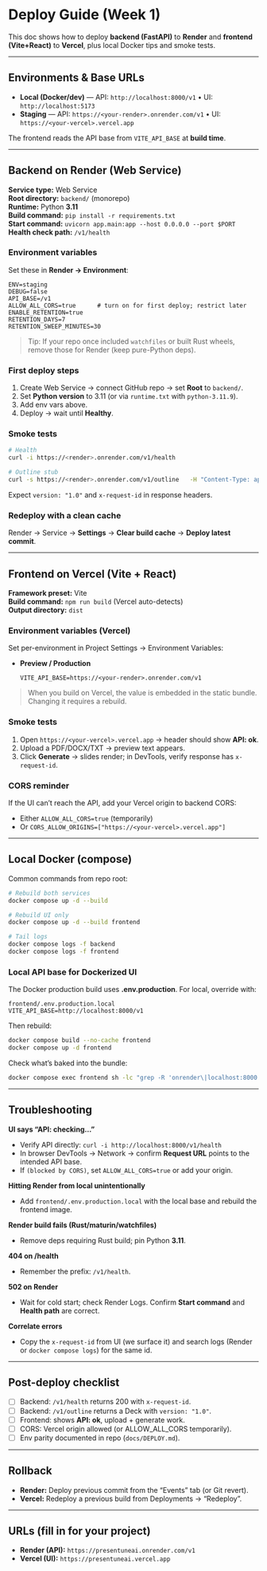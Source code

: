 # Deploy Guide (Week 1)

This doc shows how to deploy **backend (FastAPI)** to **Render** and **frontend (Vite+React)** to **Vercel**, plus local Docker tips and smoke tests.

---

## Environments & Base URLs

- **Local (Docker/dev)** — API: `http://localhost:8000/v1` • UI: `http://localhost:5173`
- **Staging** — API: `https://<your-render>.onrender.com/v1` • UI: `https://<your-vercel>.vercel.app`

The frontend reads the API base from `VITE_API_BASE` at **build time**.

---

## Backend on Render (Web Service)

**Service type:** Web Service  
**Root directory:** `backend/` (monorepo)  
**Runtime:** Python **3.11**  
**Build command:** `pip install -r requirements.txt`  
**Start command:** `uvicorn app.main:app --host 0.0.0.0 --port $PORT`  
**Health check path:** `/v1/health`

### Environment variables
Set these in **Render → Environment**:
```
ENV=staging
DEBUG=false
API_BASE=/v1
ALLOW_ALL_CORS=true      # turn on for first deploy; restrict later
ENABLE_RETENTION=true
RETENTION_DAYS=7
RETENTION_SWEEP_MINUTES=30
```

> Tip: If your repo once included `watchfiles` or built Rust wheels, remove those for Render (keep pure-Python deps).

### First deploy steps
1. Create Web Service → connect GitHub repo → set **Root** to `backend/`.
2. Set **Python version** to 3.11 (or via `runtime.txt` with `python-3.11.9`).
3. Add env vars above.
4. Deploy → wait until **Healthy**.

### Smoke tests
```bash
# Health
curl -i https://<render>.onrender.com/v1/health

# Outline stub
curl -s https://<render>.onrender.com/v1/outline   -H "Content-Type: application/json"   -d '{"topic":"Demo","slide_count":3}' | jq '.version,.slide_count'
```
Expect `version: "1.0"` and `x-request-id` in response headers.

### Redeploy with a clean cache
Render → Service → **Settings** → **Clear build cache** → **Deploy latest commit**.

---

## Frontend on Vercel (Vite + React)

**Framework preset:** Vite  
**Build command:** `npm run build` (Vercel auto-detects)  
**Output directory:** `dist`

### Environment variables (Vercel)
Set per-environment in Project Settings → Environment Variables:

- **Preview / Production**
  ```
  VITE_API_BASE=https://<your-render>.onrender.com/v1
  ```

> When you build on Vercel, the value is embedded in the static bundle. Changing it requires a rebuild.

### Smoke tests
1. Open `https://<your-vercel>.vercel.app` → header should show **API: ok**.
2. Upload a PDF/DOCX/TXT → preview text appears.
3. Click **Generate** → slides render; in DevTools, verify response has `x-request-id`.

### CORS reminder
If the UI can’t reach the API, add your Vercel origin to backend CORS:
- Either `ALLOW_ALL_CORS=true` (temporarily)  
- Or `CORS_ALLOW_ORIGINS=["https://<your-vercel>.vercel.app"]`

---

## Local Docker (compose)

Common commands from repo root:
```bash
# Rebuild both services
docker compose up -d --build

# Rebuild UI only
docker compose up -d --build frontend

# Tail logs
docker compose logs -f backend
docker compose logs -f frontend
```

### Local API base for Dockerized UI
The Docker production build uses **.env.production**. For local, override with:
```
frontend/.env.production.local
VITE_API_BASE=http://localhost:8000/v1
```
Then rebuild:
```bash
docker compose build --no-cache frontend
docker compose up -d frontend
```

Check what’s baked into the bundle:
```bash
docker compose exec frontend sh -lc "grep -R 'onrender\|localhost:8000' -n /usr/share/nginx/html || true"
```

---

## Troubleshooting

**UI says “API: checking…”**  
- Verify API directly: `curl -i http://localhost:8000/v1/health`
- In browser DevTools → Network → confirm **Request URL** points to the intended API base.
- If `(blocked by CORS)`, set `ALLOW_ALL_CORS=true` or add your origin.

**Hitting Render from local unintentionally**  
- Add `frontend/.env.production.local` with the local base and rebuild the frontend image.

**Render build fails (Rust/maturin/watchfiles)**  
- Remove deps requiring Rust build; pin Python **3.11**.

**404 on /health**  
- Remember the prefix: `/v1/health`.

**502 on Render**  
- Wait for cold start; check Render Logs. Confirm **Start command** and **Health path** are correct.

**Correlate errors**  
- Copy the `x-request-id` from UI (we surface it) and search logs (Render or `docker compose logs`) for the same id.

---

## Post-deploy checklist

- [ ] Backend: `/v1/health` returns 200 with `x-request-id`.
- [ ] Backend: `/v1/outline` returns a Deck with `version: "1.0"`.
- [ ] Frontend: shows **API: ok**, upload + generate work.
- [ ] CORS: Vercel origin allowed (or ALLOW_ALL_CORS temporarily).
- [ ] Env parity documented in repo (`docs/DEPLOY.md`).

---

## Rollback

- **Render:** Deploy previous commit from the “Events” tab (or Git revert).
- **Vercel:** Redeploy a previous build from Deployments → “Redeploy”.

---

## URLs (fill in for your project)

- **Render (API):** `https://presentuneai.onrender.com/v1`
- **Vercel (UI):** `https://presentuneai.vercel.app`